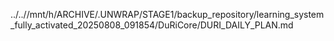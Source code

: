 ../..//mnt/h/ARCHIVE/.UNWRAP/STAGE1/backup_repository/learning_system_fully_activated_20250808_091854/DuRiCore/DURI_DAILY_PLAN.md